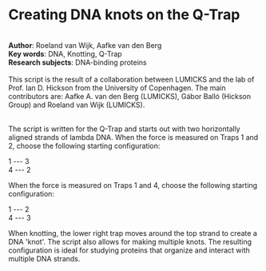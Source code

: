 <h1>Creating DNA knots on the Q-Trap</h1><br>
<b>Author</b>: Roeland van Wijk, Aafke van den Berg<br>
<b>Key words</b>: DNA, Knotting, Q-Trap<br>
<b>Research subjects</b>: DNA-binding proteins<br>
<br>
<div>This script is the result of a collaboration between LUMICKS and the lab of Prof. Ian D. Hickson from the University of Copenhagen. The main contributors are: Aafke A. van den Berg (LUMICKS), Gábor Balló (Hickson Group) and Roeland van Wijk (LUMICKS).</div><div><br></div><p>The script is written for the Q-Trap and starts out with two horizontally aligned strands of lambda DNA. When the force is measured on Traps 1 and 2, choose the following starting configuration:<br></p><p>1 --- 3<br>4  --- 2</p><p>When the force is measured on Traps 1 and 4, choose the following starting configuration:</p><p>1 --- 2<br>4  --- 3<br></p><p>When knotting, the lower right trap moves around the top strand to create a DNA 'knot'. The script also allows for making multiple knots. The resulting configuration is ideal for studying proteins that organize and interact with multiple DNA strands. <br></p><br><br>
<br>


